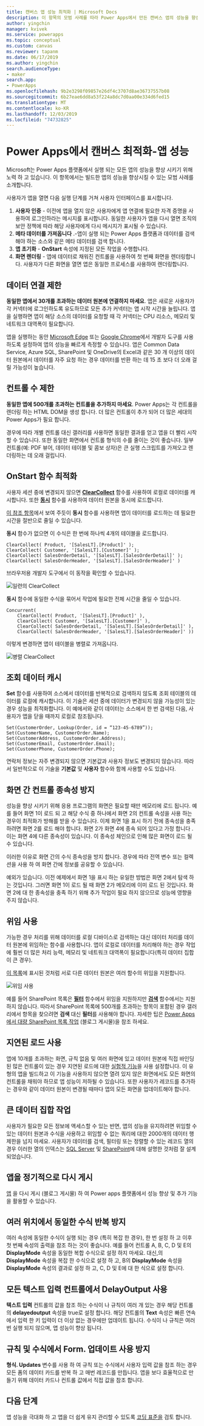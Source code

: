 ```yaml
---
title: 캔버스 앱 성능 최적화 | Microsoft Docs
description: 이 항목의 모범 사례를 따라 Power Apps에서 만든 캔버스 앱의 성능을 향상 시킬 수 있습니다.
author: yingchin
manager: kvivek
ms.service: powerapps
ms.topic: conceptual
ms.custom: canvas
ms.reviewer: tapanm
ms.date: 06/17/2019
ms.author: yingchin
search.audienceType:
- maker
search.app:
- PowerApps
ms.openlocfilehash: 9b2e3298f09857e26df4c3707d8ae36737557b08
ms.sourcegitcommit: 6b27eae6dd8a53f224a8dc7d0aa00e334d6fed15
ms.translationtype: MT
ms.contentlocale: ko-KR
ms.lasthandoff: 12/03/2019
ms.locfileid: "74732825"
---
```

# <a name="optimize-canvas-app-performance-in-power-apps"></a>Power Apps에서 캔버스 최적화-앱 성능
Microsoft는 Power Apps 플랫폼에서 실행 되는 모든 앱의 성능을 향상 시키기 위해 노력 하 고 있습니다. 이 항목에서는 빌드한 앱의 성능을 향상시킬 수 있는 모범 사례를 소개합니다.

사용자가 앱을 열면 다음 실행 단계를 거쳐 사용자 인터페이스를 표시합니다. 
1. **사용자 인증** - 이전에 앱을 열지 않은 사용자에게 앱 연결에 필요한 자격 증명을 사용하여 로그인하라는 메시지를 표시합니다. 동일한 사용자가 앱을 다시 열면 조직의 보안 정책에 따라 해당 사용자에게 다시 메시지가 표시될 수 있습니다. 
2. **메타 데이터를 가져옵니다** .-앱이 실행 되는 Power Apps 플랫폼과 데이터를 검색 해야 하는 소스와 같은 메타 데이터를 검색 합니다. 
3. **앱 초기화** - **OnStart** 속성에 지정된 모든 작업을 수행합니다. 
4. **화면 렌더링** - 앱에 데이터로 채워진 컨트롤을 사용하여 첫 번째 화면을 렌더링합니다. 사용자가 다른 화면을 열면 앱은 동일한 프로세스를 사용하여 렌더링합니다.  

## <a name="limit-data-connections"></a>데이터 연결 제한 
**동일한 앱에서 30개를 초과하는 데이터 원본에 연결하지 마세요**. 앱은 새로운 사용자가 각 커넥터에 로그인하도록 유도하므로 모든 추가 커넥터는 앱 시작 시간을 늘립니다. 앱을 실행하면 앱이 해당 소스의 데이터를 요청할 때 각 커넥터는 CPU 리소스, 메모리 및 네트워크 대역폭이 필요합니다. 

앱을 실행하는 동안 [Microsoft Edge](https://docs.microsoft.com/microsoft-edge/devtools-guide/network) 또는 [Google Chrome](https://developers.google.com/web/tools/chrome-devtools/network-performance/)에서 개발자 도구를 사용하도록 설정하여 앱의 성능을 빠르게 측정할 수 있습니다. 앱은 Common Data Service, Azure SQL, SharePoint 및 OneDrive의 Excel과 같은 30 개 이상의 데이터 원본에서 데이터를 자주 요청 하는 경우 데이터를 반환 하는 데 15 초 보다 더 오래 걸릴 가능성이 높습니다.  

## <a name="limit-the-number-of-controls"></a>컨트롤 수 제한 
**동일한 앱에 500개를 초과하는 컨트롤을 추가하지 마세요**. Power Apps는 각 컨트롤을 렌더링 하는 HTML DOM을 생성 합니다. 더 많은 컨트롤이 추가 되어 더 많은 세대의 Power Apps가 필요 합니다. 

경우에 따라 개별 컨트롤 대신 갤러리를 사용하면 동일한 결과를 얻고 앱을 더 빨리 시작할 수 있습니다. 또한 동일한 화면에서 컨트롤 형식의 수를 줄이는 것이 좋습니다. 일부 컨트롤(예: PDF 뷰어, 데이터 테이블 및 콤보 상자)은 큰 실행 스크립트를 가져오고 렌더링하는 데 오래 걸립니다. 

## <a name="optimize-the-onstart-function"></a>OnStart 함수 최적화
사용자 세션 중에 변경되지 않으면 [**ClearCollect**](functions/function-clear-collect-clearcollect.md) 함수를 사용하여 로컬로 데이터를 캐시합니다. 또한 [**동시**](functions/function-concurrent.md) 함수를 사용하여 데이터 원본을 동시에 로드합니다.

[이 참조 항목](functions/function-concurrent.md)에서 보여 주듯이 **동시** 함수를 사용하면 앱이 데이터를 로드하는 데 필요한 시간을 절반으로 줄일 수 있습니다.

**동시** 함수가 없으면 이 수식은 한 번에 하나씩 4개의 테이블을 로드합니다.

```
ClearCollect( Product, '[SalesLT].[Product]' );
ClearCollect( Customer, '[SalesLT].[Customer]' );
ClearCollect( SalesOrderDetail, '[SalesLT].[SalesOrderDetail]' );
ClearCollect( SalesOrderHeader, '[SalesLT].[SalesOrderHeader]' )
```

브라우저용 개발자 도구에서 이 동작을 확인할 수 있습니다.

![일련의 ClearCollect](./media/performance-tips/perfconcurrent1.png)
    
**동시** 함수에 동일한 수식을 묶어서 작업에 필요한 전체 시간을 줄일 수 있습니다.

```
Concurrent( 
    ClearCollect( Product, '[SalesLT].[Product]' ),
    ClearCollect( Customer, '[SalesLT].[Customer]' ),
    ClearCollect( SalesOrderDetail, '[SalesLT].[SalesOrderDetail]' ),
    ClearCollect( SalesOrderHeader, '[SalesLT].[SalesOrderHeader]' ))
```

이렇게 변경하면 앱이 테이블을 병렬로 가져옵니다. 

![병렬 ClearCollect](./media/performance-tips/perfconcurrent2.png)  

## <a name="cache-lookup-data"></a>조회 데이터 캐시
**Set** 함수를 사용하여 소스에서 데이터를 반복적으로 검색하지 않도록 조회 테이블의 데이터를 로컬에 캐시합니다. 이 기술은 세션 중에 데이터가 변경되지 않을 가능성이 있는 경우 성능을 최적화합니다. 이 예에서와 같이 데이터는 소스에서 한 번 검색된 다음, 사용자가 앱을 닫을 때까지 로컬로 참조됩니다. 

```
Set(CustomerOrder, Lookup(Order, id = “123-45-6789”));
Set(CustomerName, CustomerOrder.Name);
Set(CustomerAddress, CustomerOrder.Address);
Set(CustomerEmail, CustomerOrder.Email);
Set(CustomerPhone, CustomerOrder.Phone);
```

연락처 정보는 자주 변경되지 않으면 기본값과 사용자 정보도 변경되지 않습니다. 따라서 일반적으로 이 기술을 **기본값** 및 **사용자** 함수와 함께 사용할 수도 있습니다. 

## <a name="avoid-controls-dependency-between-screens"></a>화면 간 컨트롤 종속성 방지
성능을 향상 시키기 위해 응용 프로그램의 화면은 필요할 때만 메모리에 로드 됩니다. 예를 들어 화면 1이 로드 되 고 해당 수식 중 하나에서 화면 2의 컨트롤 속성을 사용 하는 경우이 최적화가 방해를 받을 수 있습니다. 이제 화면 1을 표시 하기 전에 종속성을 충족 하려면 화면 2를 로드 해야 합니다. 화면 2가 화면 4에 종속 되어 있다고 가정 합니다 .이는 화면 4에 다른 종속성이 있습니다. 이 종속성 체인으로 인해 많은 화면이 로드 될 수 있습니다.

이러한 이유로 화면 간의 수식 종속성을 방지 합니다. 경우에 따라 전역 변수 또는 컬렉션을 사용 하 여 화면 간에 정보를 공유할 수 있습니다.

예외가 있습니다. 이전 예제에서 화면 1을 표시 하는 유일한 방법은 화면 2에서 탐색 하는 것입니다. 그러면 화면 1이 로드 될 때 화면 2가 메모리에 이미 로드 된 것입니다. 화면 2에 대 한 종속성을 충족 하기 위해 추가 작업이 필요 하지 않으므로 성능에 영향을 주지 않습니다.

## <a name="use-delegation"></a>위임 사용
가능한 경우 처리를 위해 데이터를 로컬 디바이스로 검색하는 대신 데이터 처리를 데이터 원본에 위임하는 함수를 사용합니다. 앱이 로컬로 데이터를 처리해야 하는 경우 작업에 훨씬 더 많은 처리 능력, 메모리 및 네트워크 대역폭이 필요합니다(특히 데이터 집합이 큰 경우).

[이 목록](delegation-list.md)에 표시된 것처럼 서로 다른 데이터 원본은 여러 함수의 위임을 지원합니다.

![위임 사용](./media/performance-tips/perfdelegation1.png)

예를 들어 SharePoint 목록은 [**필터**](functions/function-filter-lookup.md) 함수에서 위임을 지원하지만 [**검색**](functions/function-filter-lookup.md) 함수에서는 지원하지 않습니다. 따라서 SharePoint 목록에 500개를 초과하는 항목이 포함된 경우 갤러리에서 항목을 찾으려면 **검색** 대신 **필터**를 사용해야 합니다. 자세한 팁은 [Power Apps에서 대량 SharePoint 목록 작업](https://powerapps.microsoft.com/blog/powerapps-now-supports-working-with-more-than-256-items-in-sharepoint-lists/) (블로그 게시물)을 참조 하세요. 

## <a name="use-delayed-load"></a>지연된 로드 사용
앱에 10개를 초과하는 화면, 규칙 없음 및 여러 화면에 있고 데이터 원본에 직접 바인딩된 많은 컨트롤이 있는 경우 지연된 로드에 대한 [실험적 기능](working-with-experimental.md)을 사용 설정합니다. 이 유형의 앱을 빌드하고 이 기능을 사용하지 않으면 열려 있지 않은 화면에서도 모든 화면의 컨트롤을 채워야 하므로 앱 성능이 저하될 수 있습니다. 또한 사용자가 레코드를 추가하는 경우와 같이 데이터 원본이 변경될 때마다 앱의 모든 화면을 업데이트해야 합니다.

## <a name="working-with-large-data-sets"></a>큰 데이터 집합 작업
사용자가 필요한 모든 정보에 액세스할 수 있는 반면, 앱의 성능을 유지하려면 위임할 수 있는 데이터 원본과 수식을 사용하고 위임할 수 없는 쿼리에 대한 2000개의 데이터 행 제한을 넘지 마세요. 사용자가 데이터를 검색, 필터링 또는 정렬할 수 있는 레코드 열의 경우 이러한 열의 인덱스는 [SQL Server](https://docs.microsoft.com/sql/relational-databases/sql-server-index-design-guide?view=sql-server-2017) 및 [SharePoint](https://support.office.com/article/Add-an-index-to-a-SharePoint-column-f3f00554-b7dc-44d1-a2ed-d477eac463b0)에 대해 설명한 것처럼 잘 설계되었습니다.  

## <a name="republish-apps-regularly"></a>앱을 정기적으로 다시 게시
[앱](https://powerapps.microsoft.com/blog/republish-your-apps-to-get-performance-improvements-and-additional-features/) 을 다시 게시 (블로그 게시물) 하 여 Power apps 플랫폼에서 성능 향상 및 추가 기능을 활용할 수 있습니다.

## <a name="avoid-repeating-the-same-formula-in-multiple-places"></a>여러 위치에서 동일한 수식 반복 방지
여러 속성에 동일한 수식이 실행 되는 경우 (특히 복잡 한 경우), 한 번 설정 하 고 이후 첫 번째 속성의 출력을 참조 하는 것이 좋습니다. 예를 들어 컨트롤 A, B, C, D 및 E의 **DisplayMode** 속성을 동일한 복합 수식으로 설정 하지 마세요. 대신,의 **DisplayMode** 속성을 복잡 한 수식으로 설정 하 고, B의 **DisplayMode** 속성을 **DisplayMode** 속성의 결과로 설정 하 고, C, D 및 E에 대 한 식으로 설정 합니다.

## <a name="enable-delayoutput-on-all-text-input-controls"></a>모든 텍스트 입력 컨트롤에서 DelayOutput 사용
**텍스트 입력** 컨트롤의 값을 참조 하는 수식이 나 규칙이 여러 개 있는 경우 해당 컨트롤의 **delayedoutput** 속성을 true로 설정 합니다. 해당 컨트롤의 **Text** 속성은 빠른 연속에서 입력 한 키 입력이 더 이상 없는 경우에만 업데이트 됩니다. 수식이 나 규칙은 여러 번 실행 되지 않으며, 앱 성능이 향상 됩니다.

## <a name="avoid-using-formupdates-in-rules-and-formulas"></a>규칙 및 수식에서 Form. 업데이트 사용 방지
**형식. Updates** 변수를 사용 하 여 규칙 또는 수식에서 사용자 입력 값을 참조 하는 경우 모든 폼의 데이터 카드를 반복 하 고 매번 레코드를 만듭니다. 앱을 보다 효율적으로 만들기 위해 데이터 카드나 컨트롤 값에서 직접 값을 참조 합니다.

## <a name="next-steps"></a>다음 단계
앱 성능을 극대화 하 고 앱을 더 쉽게 유지 관리할 수 있도록 [코딩 표준을](https://aka.ms/powerappscanvasguidelines) 검토 합니다.
